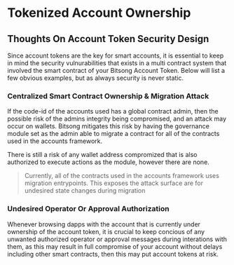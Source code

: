 # Tokenized Account Ownership

## Thoughts On Account Token Security Design

Since account tokens are the key for smart accounts, it is essential to keep in mind the security vulnurabilities that exists in a multi contract system that involved the smart contract of your Bitsong Account Token. Below will list a few obvious examples, but as always security is never static.

### Centralized Smart Contract Ownership & Migration Attack

If the code-id of the accounts used has a global contract admin, then the possible risk of the admins integrity being compromised, and an attack may occur on wallets. Bitsong mitigates this risk by having the governance module set as the admin able to migrate a contract for all of the contracts used in the accounts framework.

There is still a risk of any wallet address compromized that is also authorized to execute actions as the module, however there are none.

> Currently, all of the contracts used in the accounts framework uses migration entrypoints. This exposes the attack surface are for undesired state changes during migration

### Undesired Operator Or Approval Authorization

Whenever browsing dapps with the account that is currently under ownership of the account token, it is crucial to keep concious of any unwanted authorized operator or approval messages during interations with them, as this may result in full compromise of your account without delays including other smart contracts, then this may put account tokens at risk.
